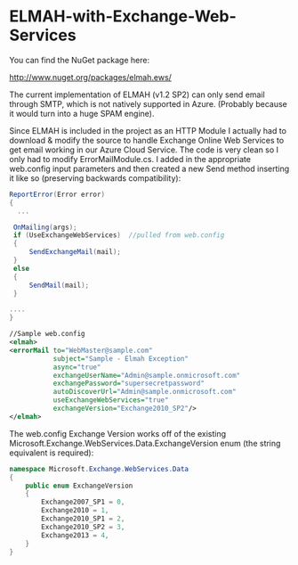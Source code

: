 ELMAH-with-Exchange-Web-Services
================================

You can find the NuGet package here:

http://www.nuget.org/packages/elmah.ews/


The current implementation of ELMAH (v1.2 SP2) can only send email through SMTP, which is not natively supported in Azure. (Probably because it would turn into a huge SPAM engine).

Since ELMAH is included in the project as an HTTP Module I actually had to download & modify the source to handle Exchange Online Web Services to get email working in our Azure Cloud Service. The code is very clean so I only had to modify ErrorMailModule.cs. I added in the appropriate web.config input parameters and then created a new Send method inserting it like so (preserving backwards compatibility):

````C#
ReportError(Error error)
{
  ...

 OnMailing(args);
 if (UseExchangeWebServices)  //pulled from web.config
 {
     SendExchangeMail(mail);
 }
 else
 {
     SendMail(mail);
 }

....
}
````

````xml
//Sample web.config
<elmah>
<errorMail to="WebMaster@sample.com"
           subject="Sample - Elmah Exception"
           async="true"
           exchangeUserName="Admin@sample.onmicrosoft.com"
           exchangePassword="supersecretpassword"
           autoDiscoverUrl="Admin@sample.onmicrosoft.com"
           useExchangeWebServices="true"
           exchangeVersion="Exchange2010_SP2"/>
</elmah>
````

The web.config Exchange Version works off of the existing Microsoft.Exchange.WebServices.Data.ExchangeVersion enum (the string equivalent is required):

````C#
namespace Microsoft.Exchange.WebServices.Data
{
    public enum ExchangeVersion
    {
        Exchange2007_SP1 = 0,
        Exchange2010 = 1,
        Exchange2010_SP1 = 2,
        Exchange2010_SP2 = 3,
        Exchange2013 = 4,
    }
}
````
